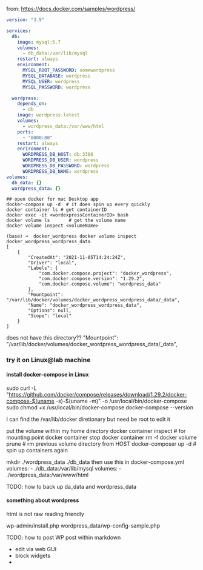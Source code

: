 from: https://docs.docker.com/samples/wordpress/

```docker-compose.yml
version: "3.9"

services:
  db:
    image: mysql:5.7
    volumes:
      - db_data:/var/lib/mysql
    restart: always
    environment:
      MYSQL_ROOT_PASSWORD: somewordpress
      MYSQL_DATABASE: wordpress
      MYSQL_USER: wordpress
      MYSQL_PASSWORD: wordpress

  wordpress:
    depends_on:
      - db
    image: wordpress:latest
    volumes:
      - wordpress_data:/var/www/html
    ports:
      - "8000:80"
    restart: always
    enrironment:
      WORDPRESS_DB_HOST: db:3306
      WORDPRESS_DB_USER: wordpress
      WORDPRESS_DB_PASSWORD: wordpress
      WORDPRESS_DB_NAME: wordpress
volumes:
  db_data: {}
  wordpress_data: {}

```

```shell
## open docker for mac Desktop app
docker-compose up -d  # it does spin up every quickly
docker container ls # get containerID
docker exec -it <wordexpressContainerID> bash
docker volume ls       # get the volume name
docker volume inspect <volumeName>

(base) ➜  docker_wordpress docker volume inspect docker_wordpress_wordpress_data
[
    {
        "CreatedAt": "2021-11-05T14:24:24Z",
        "Driver": "local",
        "Labels": {
            "com.docker.compose.project": "docker_wordpress",
            "com.docker.compose.version": "1.29.2",
            "com.docker.compose.volume": "wordpress_data"
        },
        "Mountpoint": "/var/lib/docker/volumes/docker_wordpress_wordpress_data/_data",
        "Name": "docker_wordpress_wordpress_data",
        "Options": null,
        "Scope": "local"
    }
]
```

does not have this directory??
  "Mountpoint": "/var/lib/docker/volumes/docker_wordpress_wordpress_data/_data",


### try it on Linux@lab machine
#### install docker-compose in Linux
sudo curl -L "https://github.com/docker/compose/releases/download/1.29.2/docker-compose-$(uname -s)-$(uname -m)" -o /usr/local/bin/docker-compose
sudo chmod +x /usr/local/bin/docker-compose
docker-compose --version

I can find the /var/lib/docker diretionary
but need be root to edit it

put the volume within my home directory
docker container inspect <containerID>   # for mounting point
docker container stop <containerID>
docker container rm -f <containerID>
docker volume prune   # rm previous volume directory from HOST
docker-composer up -d # spin up containers again

mkdir ./wordpress_data  ./db_data
then use this in docker-compose.yml
    volumes:
      - ./db_data:/var/lib/mysql
    volumes:
      - ./wordpress_data:/var/www/html

TODO: how to back up da_data and wordpress_data

#### something about wordpress

html is not raw reading friendly

wp-admin/install.php
wordpress_data/wp-config-sample.php

TODO: how to post WP post within markdown

- edit via web GUI
- block widgets
-
